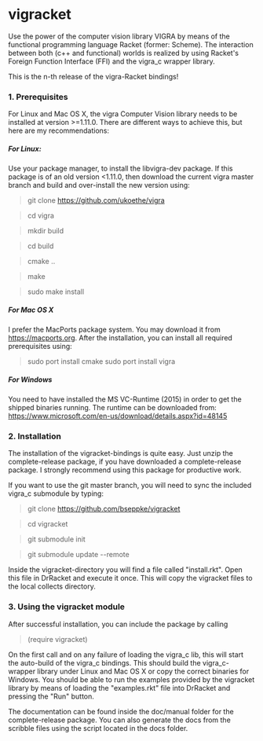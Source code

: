 # vigracket

Use the power of the computer vision library VIGRA by means of the functional programming language Racket (former: Scheme). The interaction between both (c++ and functional) worlds is realized by using Racket's Foreign Function Interface (FFI) and the vigra_c wrapper library.

This is the n-th release of the vigra-Racket bindings!


### 1. Prerequisites
For Linux and Mac OS X, the vigra Computer Vision library needs to be installed at version >=1.11.0. There are different ways to achieve this, but here are my recommendations:

##### For Linux:
Use your package manager, to install the libvigra-dev package. If this package is of an old version <1.11.0, then download the current vigra master branch and build and over-install the new version using:

> git clone https://github.com/ukoethe/vigra 

> cd vigra 

> mkdir build

> cd build

> cmake ..

> make

> sudo make install

##### For Mac OS X
I prefer the MacPorts package system. You may download it from https://macports.org. 
After the installation, you can install all required prerequisites using:
> sudo port install cmake
> sudo port install vigra

##### For Windows
You need to have installed the MS VC-Runtime (2015) in order to get the shipped binaries running. 
The runtime can be downloaded from: https://www.microsoft.com/en-us/download/details.aspx?id=48145
 
### 2. Installation
The installation of the vigracket-bindings is quite easy. Just unzip the complete-release package, if you have downloaded a complete-release package. I strongly recommend using this package for productive work.

If you want to use the git master branch, you will need to sync the included vigra_c submodule by typing:

> git clone https://github.com/bseppke/vigracket

> cd vigracket

> git submodule init

> git submodule update --remote

Inside the vigracket-directory you will find a file called "install.rkt". Open this file in DrRacket and execute it once. This will copy the vigracket files to the local collects directory.

### 3. Using the vigracket module
After successful installation, you can include the package by calling

> (require vigracket)

On the first call and on any failure of loading the vigra_c lib, this will start the auto-build of the vigra_c bindings. This should build the vigra_c-wrapper library under Linux and Mac OS X or copy the correct binaries for Windows.
You should be able to run the examples provided by the vigracket library by means of loading the "examples.rkt" file into DrRacket and pressing the "Run" button.

The documentation can be found inside the doc/manual folder for the complete-release package. You can also generate the docs from the scribble files using the script located in the docs folder.
